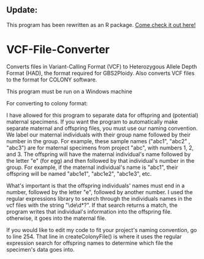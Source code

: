 ## Update:

This program has been rewritten as an R package. [Come check it out here!](https://github.com/dandewaters/VCF2Ploidy)

# VCF-File-Converter

Converts files in Variant-Calling Format (VCF) to Heterozygous Allele Depth Format (HAD), the format required for GBS2Ploidy. Also converts VCF files to the format for COLONY software.
 
 This program must be run on a Windows machine



For converting to colony format:
 
I have allowed for this program to separate data for offspring and (potential) maternal specimens. If you want the program to automatically make separate maternal and offspring files, you must use our naming convention. We label our maternal individuals with their group name followed by their number in the group. For example, these sample names ("abc1", "abc2" , "abc3") are for maternal specimens from project "abc", with numbers 1, 2, and 3. The offspring will have the maternal individual's name followed by the letter "e" (for egg) and then followed by that individual's number in the group. For example, if the maternal individual's name is "abc1", their offspring will be named "abc1e1", "abc1e2", "abc1e3", etc.
 
 What's important is that the offspring individuals' names must end in a number, followed by the letter "e", followed by another number. I used the regular expressions library to search through the individuals names in the vcf files with the string "\de\d*?". If that search returns a match, the program writes that individual's information into the offspring file. otherwise, it goes into the maternal file.

If you would like to edit my code to fit your project's naming convention, go to line 254. That line in createColonyFile() is where it uses the regular expression search for offspring names to determine which file the specimen's data goes into.

